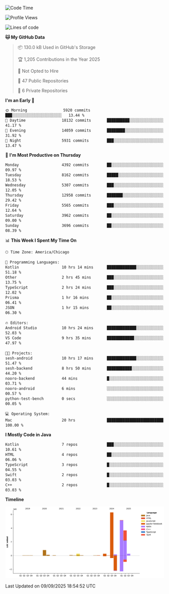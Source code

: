 <!--START_SECTION:waka-->
![Code Time](http://img.shields.io/badge/Code%20Time-1%2C480%20hrs%2012%20mins-blue)

![Profile Views](http://img.shields.io/badge/Profile%20Views-0-blue)

![Lines of code](https://img.shields.io/badge/From%20Hello%20World%20I%27ve%20Written-17.1%20million%20lines%20of%20code-blue)

**🐱 My GitHub Data** 

> 📦 130.0 kB Used in GitHub's Storage 
 > 
> 🏆 1,205 Contributions in the Year 2025
 > 
> 🚫 Not Opted to Hire
 > 
> 📜 47 Public Repositories 
 > 
> 🔑 6 Private Repositories 
 > 
**I'm an Early 🐤** 

```text
🌞 Morning                5920 commits        ███░░░░░░░░░░░░░░░░░░░░░░   13.44 % 
🌆 Daytime                18132 commits       ██████████░░░░░░░░░░░░░░░   41.17 % 
🌃 Evening                14059 commits       ████████░░░░░░░░░░░░░░░░░   31.92 % 
🌙 Night                  5931 commits        ███░░░░░░░░░░░░░░░░░░░░░░   13.47 % 
```
📅 **I'm Most Productive on Thursday** 

```text
Monday                   4392 commits        ██░░░░░░░░░░░░░░░░░░░░░░░   09.97 % 
Tuesday                  8162 commits        █████░░░░░░░░░░░░░░░░░░░░   18.53 % 
Wednesday                5307 commits        ███░░░░░░░░░░░░░░░░░░░░░░   12.05 % 
Thursday                 12958 commits       ███████░░░░░░░░░░░░░░░░░░   29.42 % 
Friday                   5565 commits        ███░░░░░░░░░░░░░░░░░░░░░░   12.64 % 
Saturday                 3962 commits        ██░░░░░░░░░░░░░░░░░░░░░░░   09.00 % 
Sunday                   3696 commits        ██░░░░░░░░░░░░░░░░░░░░░░░   08.39 % 
```


📊 **This Week I Spent My Time On** 

```text
🕑︎ Time Zone: America/Chicago

💬 Programming Languages: 
Kotlin                   10 hrs 14 mins      █████████████░░░░░░░░░░░░   51.18 % 
Other                    2 hrs 45 mins       ███░░░░░░░░░░░░░░░░░░░░░░   13.75 % 
TypeScript               2 hrs 24 mins       ███░░░░░░░░░░░░░░░░░░░░░░   12.02 % 
Prisma                   1 hr 16 mins        ██░░░░░░░░░░░░░░░░░░░░░░░   06.41 % 
JSON                     1 hr 15 mins        ██░░░░░░░░░░░░░░░░░░░░░░░   06.30 % 

🔥 Editors: 
Android Studio           10 hrs 24 mins      █████████████░░░░░░░░░░░░   52.03 % 
VS Code                  9 hrs 35 mins       ████████████░░░░░░░░░░░░░   47.97 % 

🐱‍💻 Projects: 
sesh-android             10 hrs 17 mins      █████████████░░░░░░░░░░░░   51.47 % 
sesh-backend             8 hrs 50 mins       ███████████░░░░░░░░░░░░░░   44.20 % 
nooro-backend            44 mins             █░░░░░░░░░░░░░░░░░░░░░░░░   03.71 % 
nooro-android            6 mins              ░░░░░░░░░░░░░░░░░░░░░░░░░   00.57 % 
python-test-bench        0 secs              ░░░░░░░░░░░░░░░░░░░░░░░░░   00.05 % 

💻 Operating System: 
Mac                      20 hrs              █████████████████████████   100.00 % 
```

**I Mostly Code in Java** 

```text
Kotlin                   7 repos             ███░░░░░░░░░░░░░░░░░░░░░░   10.61 % 
HTML                     4 repos             ██░░░░░░░░░░░░░░░░░░░░░░░   06.06 % 
TypeScript               3 repos             █░░░░░░░░░░░░░░░░░░░░░░░░   04.55 % 
Swift                    2 repos             █░░░░░░░░░░░░░░░░░░░░░░░░   03.03 % 
C++                      2 repos             █░░░░░░░░░░░░░░░░░░░░░░░░   03.03 % 
```



**Timeline**

![Lines of Code chart](https://raw.githubusercontent.com/phanijsp/phanijsp/main/assets/bar_graph.png)


 Last Updated on 09/09/2025 18:54:52 UTC
<!--END_SECTION:waka-->
